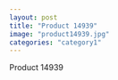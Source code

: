 ```yaml
---
layout: post
title: "Product 14939"
image: "product14939.jpg"
categories: "category1"
---
```

Product 14939

